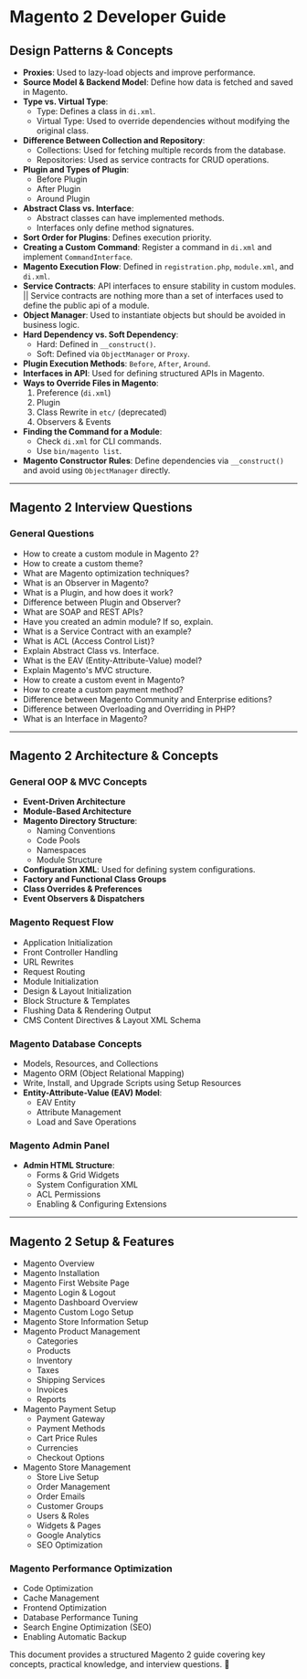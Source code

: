 # Magento 2 Developer Guide

## Design Patterns & Concepts
- **Proxies**: Used to lazy-load objects and improve performance.
- **Source Model & Backend Model**: Define how data is fetched and saved in Magento.
- **Type vs. Virtual Type**:
  - Type: Defines a class in `di.xml`.
  - Virtual Type: Used to override dependencies without modifying the original class.
- **Difference Between Collection and Repository**:
  - Collections: Used for fetching multiple records from the database.
  - Repositories: Used as service contracts for CRUD operations.
- **Plugin and Types of Plugin**:
  - Before Plugin
  - After Plugin
  - Around Plugin
- **Abstract Class vs. Interface**:
  - Abstract classes can have implemented methods.
  - Interfaces only define method signatures.
- **Sort Order for Plugins**: Defines execution priority.
- **Creating a Custom Command**: Register a command in `di.xml` and implement `CommandInterface`.
- **Magento Execution Flow**: Defined in `registration.php`, `module.xml`, and `di.xml`.
- **Service Contracts**: API interfaces to ensure stability in custom modules. || Service contracts are nothing more than a set of interfaces used to define the public api of a module.
- **Object Manager**: Used to instantiate objects but should be avoided in business logic.
- **Hard Dependency vs. Soft Dependency**:
  - Hard: Defined in `__construct()`.
  - Soft: Defined via `ObjectManager` or `Proxy`.
- **Plugin Execution Methods**: `Before`, `After`, `Around`.
- **Interfaces in API**: Used for defining structured APIs in Magento.
- **Ways to Override Files in Magento**:
  1. Preference (`di.xml`)
  2. Plugin
  3. Class Rewrite in `etc/` (deprecated)
  4. Observers & Events
- **Finding the Command for a Module**:
  - Check `di.xml` for CLI commands.
  - Use `bin/magento list`.
- **Magento Constructor Rules**: Define dependencies via `__construct()` and avoid using `ObjectManager` directly.

---

## Magento 2 Interview Questions
### General Questions
- How to create a custom module in Magento 2?
- How to create a custom theme?
- What are Magento optimization techniques?
- What is an Observer in Magento?
- What is a Plugin, and how does it work?
- Difference between Plugin and Observer?
- What are SOAP and REST APIs?
- Have you created an admin module? If so, explain.
- What is a Service Contract with an example?
- What is ACL (Access Control List)?
- Explain Abstract Class vs. Interface.
- What is the EAV (Entity-Attribute-Value) model?
- Explain Magento's MVC structure.
- How to create a custom event in Magento?
- How to create a custom payment method?
- Difference between Magento Community and Enterprise editions?
- Difference between Overloading and Overriding in PHP?
- What is an Interface in Magento?

---

## Magento 2 Architecture & Concepts
### General OOP & MVC Concepts
- **Event-Driven Architecture**
- **Module-Based Architecture**
- **Magento Directory Structure**:
  - Naming Conventions
  - Code Pools
  - Namespaces
  - Module Structure
- **Configuration XML**: Used for defining system configurations.
- **Factory and Functional Class Groups**
- **Class Overrides & Preferences**
- **Event Observers & Dispatchers**

### Magento Request Flow
- Application Initialization
- Front Controller Handling
- URL Rewrites
- Request Routing
- Module Initialization
- Design & Layout Initialization
- Block Structure & Templates
- Flushing Data & Rendering Output
- CMS Content Directives & Layout XML Schema

### Magento Database Concepts
- Models, Resources, and Collections
- Magento ORM (Object Relational Mapping)
- Write, Install, and Upgrade Scripts using Setup Resources
- **Entity-Attribute-Value (EAV) Model**:
  - EAV Entity
  - Attribute Management
  - Load and Save Operations

### Magento Admin Panel
- **Admin HTML Structure**:
  - Forms & Grid Widgets
  - System Configuration XML
  - ACL Permissions
  - Enabling & Configuring Extensions

---

## Magento 2 Setup & Features
- Magento Overview
- Magento Installation
- Magento First Website Page
- Magento Login & Logout
- Magento Dashboard Overview
- Magento Custom Logo Setup
- Magento Store Information Setup
- Magento Product Management
  - Categories
  - Products
  - Inventory
  - Taxes
  - Shipping Services
  - Invoices
  - Reports
- Magento Payment Setup
  - Payment Gateway
  - Payment Methods
  - Cart Price Rules
  - Currencies
  - Checkout Options
- Magento Store Management
  - Store Live Setup
  - Order Management
  - Order Emails
  - Customer Groups
  - Users & Roles
  - Widgets & Pages
  - Google Analytics
  - SEO Optimization

### Magento Performance Optimization
- Code Optimization
- Cache Management
- Frontend Optimization
- Database Performance Tuning
- Search Engine Optimization (SEO)
- Enabling Automatic Backup

This document provides a structured Magento 2 guide covering key concepts, practical knowledge, and interview questions. 🚀

